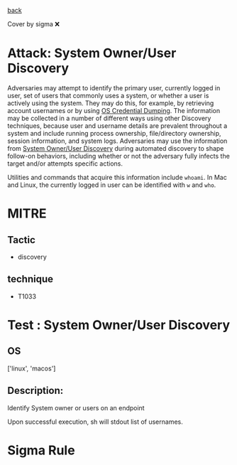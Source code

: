 [back](../index.md)

Cover by sigma :x: 

# Attack: System Owner/User Discovery

 Adversaries may attempt to identify the primary user, currently logged in user, set of users that commonly uses a system, or whether a user is actively using the system. They may do this, for example, by retrieving account usernames or by using [OS Credential Dumping](https://attack.mitre.org/techniques/T1003). The information may be collected in a number of different ways using other Discovery techniques, because user and username details are prevalent throughout a system and include running process ownership, file/directory ownership, session information, and system logs. Adversaries may use the information from [System Owner/User Discovery](https://attack.mitre.org/techniques/T1033) during automated discovery to shape follow-on behaviors, including whether or not the adversary fully infects the target and/or attempts specific actions.

Utilities and commands that acquire this information include <code>whoami</code>. In Mac and Linux, the currently logged in user can be identified with <code>w</code> and <code>who</code>.

# MITRE
## Tactic
  - discovery

## technique
  - T1033

# Test : System Owner/User Discovery

## OS

 ['linux', 'macos']

## Description:

 Identify System owner or users on an endpoint

Upon successful execution, sh will stdout list of usernames.


# Sigma Rule
